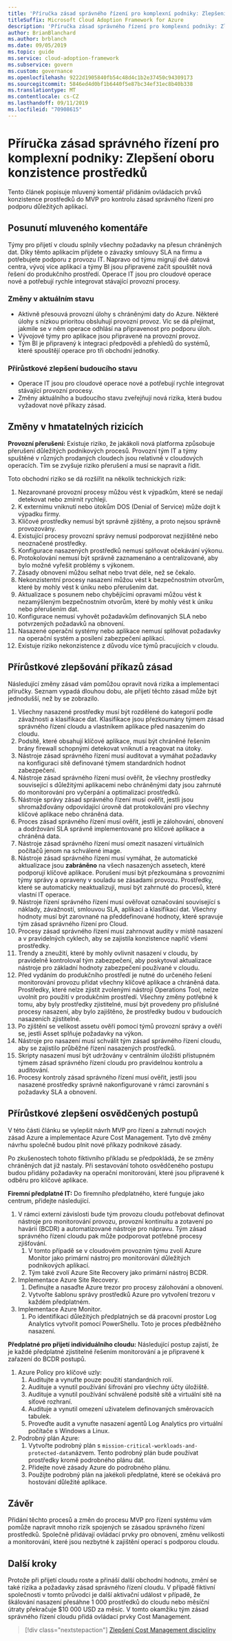 ```yaml
---
title: 'Příručka zásad správného řízení pro komplexní podniky: Zlepšení oboru konzistence prostředků'
titleSuffix: Microsoft Cloud Adoption Framework for Azure
description: 'Příručka zásad správného řízení pro komplexní podniky: Zlepšení oboru konzistence prostředků'
author: BrianBlanchard
ms.author: brblanch
ms.date: 09/05/2019
ms.topic: guide
ms.service: cloud-adoption-framework
ms.subservice: govern
ms.custom: governance
ms.openlocfilehash: 9222d1905840fb54c48d4c1b2e37450c94309173
ms.sourcegitcommit: 5846ed4d0bf1b6440f5e87bc34ef31ec8b40b338
ms.translationtype: MT
ms.contentlocale: cs-CZ
ms.lasthandoff: 09/11/2019
ms.locfileid: "70908615"
---
```

# <a name="governance-guide-for-complex-enterprises-improve-the-resource-consistency-discipline"></a>Příručka zásad správného řízení pro komplexní podniky: Zlepšení oboru konzistence prostředků

Tento článek popisuje mluvený komentář přidáním ovládacích prvků konzistence prostředků do MVP pro kontrolu zásad správného řízení pro podporu důležitých aplikací.

## <a name="advancing-the-narrative"></a>Posunutí mluveného komentáře

Týmy pro přijetí v cloudu splnily všechny požadavky na přesun chráněných dat. Díky těmto aplikacím přijdete o závazky smlouvy SLA na firmu a potřebujete podporu z provozu IT. Napravo od týmu migrují dvě datová centra, vývoj více aplikací a týmy BI jsou připravené začít spouštět nová řešení do produkčního prostředí. Operace IT jsou pro cloudové operace nové a potřebují rychle integrovat stávající provozní procesy.

### <a name="changes-in-the-current-state"></a>Změny v aktuálním stavu

- Aktivně přesouvá provozní úlohy s chráněnými daty do Azure. Některé úlohy s nízkou prioritou obsluhují provozní provoz. Víc se dá přejímat, jakmile se v něm operace odhlásí na připravenost pro podporu úloh.
- Vývojové týmy pro aplikace jsou připravené na provozní provoz.
- Tým BI je připravený k integraci předpovědi a přehledů do systémů, které spouštějí operace pro tři obchodní jednotky.

### <a name="incrementally-improve-the-future-state"></a>Přírůstkové zlepšení budoucího stavu

- Operace IT jsou pro cloudové operace nové a potřebují rychle integrovat stávající provozní procesy.
- Změny aktuálního a budoucího stavu zveřejňují nová rizika, která budou vyžadovat nové příkazy zásad.

## <a name="changes-in-tangible-risks"></a>Změny v hmatatelných rizicích

**Provozní přerušení:** Existuje riziko, že jakákoli nová platforma způsobuje přerušení důležitých podnikových procesů. Provozní tým IT a týmy spuštěné v různých prodaných cloudech jsou relativně v cloudových operacích. Tím se zvyšuje riziko přerušení a musí se napravit a řídit.

Toto obchodní riziko se dá rozšířit na několik technických rizik:

1. Nezarovnané provozní procesy můžou vést k výpadkům, které se nedají detekovat nebo zmírnit rychleji.
2. K externímu vniknutí nebo útokům DOS (Denial of Service) může dojít k výpadku firmy.
3. Klíčové prostředky nemusí být správně zjištěny, a proto nejsou správně provozovány.
4. Existující procesy provozní správy nemusí podporovat nezjištěné nebo neoznačené prostředky.
5. Konfigurace nasazených prostředků nemusí splňovat očekávání výkonu.
6. Protokolování nemusí být správně zaznamenáno a centralizované, aby bylo možné vyřešit problémy s výkonem.
7. Zásady obnovení můžou selhat nebo trvat déle, než se čekalo.
8. Nekonzistentní procesy nasazení můžou vést k bezpečnostním otvorům, které by mohly vést k úniku nebo přerušením dat.
9. Aktualizace s posunem nebo chybějícími opravami můžou vést k nezamýšleným bezpečnostním otvorům, které by mohly vést k úniku nebo přerušením dat.
10. Konfigurace nemusí vyhovět požadavkům definovaných SLA nebo potvrzených požadavků na obnovení.
11. Nasazené operační systémy nebo aplikace nemusí splňovat požadavky na operační systém a posílení zabezpečení aplikací.
12. Existuje riziko nekonzistence z důvodu více týmů pracujících v cloudu.

## <a name="incremental-improvement-of-the-policy-statements"></a>Přírůstkové zlepšování příkazů zásad

Následující změny zásad vám pomůžou opravit nová rizika a implementaci příručky. Seznam vypadá dlouhou dobu, ale přijetí těchto zásad může být jednodušší, než by se zobrazilo.

1. Všechny nasazené prostředky musí být rozdělené do kategorií podle závažnosti a klasifikace dat. Klasifikace jsou přezkoumány týmem zásad správného řízení cloudu a vlastníkem aplikace před nasazením do cloudu.
2. Podsítě, které obsahují klíčové aplikace, musí být chráněné řešením brány firewall schopnými detekovat vniknutí a reagovat na útoky.
3. Nástroje zásad správného řízení musí auditovat a vymáhat požadavky na konfiguraci sítě definované týmem standardních hodnot zabezpečení.
4. Nástroje zásad správného řízení musí ověřit, že všechny prostředky související s důležitými aplikacemi nebo chráněnými daty jsou zahrnuté do monitorování pro vyčerpání a optimalizaci prostředků.
5. Nástroje správy zásad správného řízení musí ověřit, jestli jsou shromažďovány odpovídající úrovně dat protokolování pro všechny klíčové aplikace nebo chráněná data.
6. Proces zásad správného řízení musí ověřit, jestli je zálohování, obnovení a dodržování SLA správně implementované pro klíčové aplikace a chráněná data.
7. Nástroje zásad správného řízení musí omezit nasazení virtuálních počítačů jenom na schválené image.
8. Nástroje zásad správného řízení musí vymáhat, že automatické aktualizace jsou **zabráněno** na všech nasazených assetech, které podporují klíčové aplikace. Porušení musí být přezkoumána s provozními týmy správy a opraveny v souladu se zásadami provozu. Prostředky, které se automaticky neaktualizují, musí být zahrnuté do procesů, které vlastní IT operace.
9. Nástroje řízení správného řízení musí ověřovat označování související s náklady, závažností, smlouvou SLA, aplikací a klasifikací dat. Všechny hodnoty musí být zarovnané na předdefinované hodnoty, které spravuje tým zásad správného řízení pro Cloud.
10. Procesy zásad správného řízení musí zahrnovat audity v místě nasazení a v pravidelných cyklech, aby se zajistila konzistence napříč všemi prostředky.
11. Trendy a zneužití, které by mohly ovlivnit nasazení v cloudu, by pravidelně kontroloval tým zabezpečení, aby poskytoval aktualizace nástroje pro základní hodnoty zabezpečení používané v cloudu.
12. Před vydáním do produkčního prostředí je nutné do určeného řešení monitorování provozu přidat všechny klíčové aplikace a chráněná data. Prostředky, které nelze zjistit zvolenými nástroji Operations Tool, nelze uvolnit pro použití v produkčním prostředí. Všechny změny potřebné k tomu, aby byly prostředky zjistitelné, musí být provedeny pro příslušné procesy nasazení, aby bylo zajištěno, že prostředky budou v budoucích nasazeních zjistitelné.
13. Po zjištění se velikost assetu ověří pomocí týmů provozní správy a ověří se, jestli Asset splňuje požadavky na výkon.
14. Nástroje pro nasazení musí schválit tým zásad správného řízení cloudu, aby se zajistilo průběžné řízení nasazených prostředků.
15. Skripty nasazení musí být udržovány v centrálním úložišti přístupném týmem zásad správného řízení cloudu pro pravidelnou kontrolu a auditování.
16. Procesy kontroly zásad správného řízení musí ověřit, jestli jsou nasazené prostředky správně nakonfigurované v rámci zarovnání s požadavky SLA a obnovení.

## <a name="incremental-improvement-of-the-best-practices"></a>Přírůstkové zlepšení osvědčených postupů

V této části článku se vylepšit návrh MVP pro řízení a zahrnutí nových zásad Azure a implementace Azure Cost Management. Tyto dvě změny návrhu společně budou plnit nové příkazy podnikové zásady.

Po zkušenostech tohoto fiktivního příkladu se předpokládá, že se změny chráněných dat již nastaly. Při sestavování tohoto osvědčeného postupu budou přidány požadavky na operační monitorování, které jsou připravené k odběru pro klíčové aplikace.

**Firemní předplatné IT:** Do firemního předplatného, které funguje jako centrum, přidejte následující.

1. V rámci externí závislosti bude tým provozu cloudu potřebovat definovat nástroje pro monitorování provozu, provozní kontinuitu a zotavení po havárii (BCDR) a automatizované nástroje pro nápravu. Tým zásad správného řízení cloudu pak může podporovat potřebné procesy zjišťování.
    1. V tomto případě se v cloudovém provozním týmu zvolí Azure Monitor jako primární nástroj pro monitorování důležitých podnikových aplikací.
    1. Tým také zvolí Azure Site Recovery jako primární nástroj BCDR.
1. Implementace Azure Site Recovery.
    1. Definujte a nasaďte Azure trezor pro procesy zálohování a obnovení.
    1. Vytvořte šablonu správy prostředků Azure pro vytvoření trezoru v každém předplatném.
1. Implementace Azure Monitor.
    1. Po identifikaci důležitých předplatných se dá pracovní prostor Log Analytics vytvořit pomocí PowerShellu. Toto je proces předběžného nasazení.

**Předplatné pro přijetí individuálního cloudu:** Následující postup zajistí, že je každé předplatné zjistitelné řešením monitorování a je připravené k zařazení do BCDR postupů.

1. Azure Policy pro klíčové uzly:
    1. Auditujte a vynuťte pouze použití standardních rolí.
    1. Audituje a vynutil používání šifrování pro všechny účty úložiště.
    1. Audituje a vynutil používání schválené podsítě sítě a virtuální sítě na síťové rozhraní.
    1. Audituje a vynutil omezení uživatelem definovaných směrovacích tabulek.
    1. Proveďte audit a vynuťte nasazení agentů Log Analytics pro virtuální počítače s Windows a Linux.
2. Podrobný plán Azure:
    1. Vytvořte podrobný plán s `mission-critical-workloads-and-protected-data`názvem. Tento podrobný plán bude používat prostředky kromě podrobného plánu dat.
    1. Přidejte nové zásady Azure do podrobného plánu.
    1. Použijte podrobný plán na jakékoli předplatné, které se očekává pro hostování důležité aplikace.

## <a name="conclusion"></a>Závěr

Přidání těchto procesů a změn do procesu MVP pro řízení systému vám pomůže napravit mnoho rizik spojených se zásadou správného řízení prostředků. Společně přidávají ovládací prvky pro obnovení, změnu velikosti a monitorování, které jsou nezbytné k zajištění operací s podporou cloudu.

## <a name="next-steps"></a>Další kroky

Protože při přijetí cloudu roste a přináší další obchodní hodnotu, změní se také rizika a požadavky zásad správného řízení cloudu. V případě fiktivní společnosti v tomto průvodci je další aktivační událost v případě, že škálování nasazení přesáhne 1 000 prostředků do cloudu nebo měsíční útraty překračuje $10 000 USD za měsíc. V tomto okamžiku tým zásad správného řízení cloudu přidá ovládací prvky Cost Management.

> [!div class="nextstepaction"]
> [Zlepšení Cost Management disciplíny](./cost-management-evolution.md)
